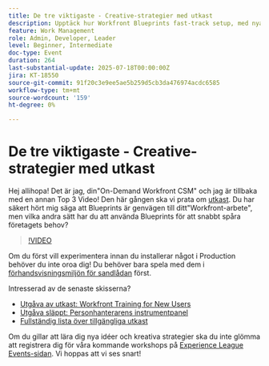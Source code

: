 ```yaml
---
title: De tre viktigaste - Creative-strategier med utkast
description: Upptäck hur Workfront Blueprints fast-track setup, med nya mallar, kontrollpaneler och testtips för sandlådor.
feature: Work Management
role: Admin, Developer, Leader
level: Beginner, Intermediate
doc-type: Event
duration: 264
last-substantial-update: 2025-07-18T00:00:00Z
jira: KT-18550
source-git-commit: 91f20c3e9ee5ae5b259d5cb3da476974acdc6585
workflow-type: tm+mt
source-wordcount: '159'
ht-degree: 0%

---
```



# De tre viktigaste - Creative-strategier med utkast

Hej allihopa! Det är jag, din&quot;On-Demand Workfront CSM&quot; och jag är tillbaka med en annan Top 3 Video!  Den här gången ska vi prata om [utkast](https://experienceleague.adobe.com/en/docs/workfront/using/administration-and-setup/blueprints/blueprints-overview). Du har säkert hört mig säga att Blueprints är genvägen till ditt&quot;Workfront-arbete&quot;, men vilka andra sätt har du att använda Blueprints för att snabbt spåra företagets behov?

>[!VIDEO](https://video.tv.adobe.com/v/3465271/?learn=on&enablevpops)

Om du först vill experimentera innan du installerar något i Production behöver du inte oroa dig!  Du behöver bara spela med dem i [förhandsvisningsmiljön för sandlådan](https://experienceleague.adobe.com/en/docs/workfront/using/administration-and-setup/set-up-wf/testing-environments/wf-preview-sandbox-environment) först.

Intresserad av de senaste skisserna?

* [Utgåva av utkast: Workfront Training for New Users](https://experienceleaguecommunities.adobe.com/t5/workfront-blogs/blueprint-released-workfront-training-for-new-users/ba-p/739734)
* [Utgåva släppt: Personhanterarens instrumentpanel](https://experienceleaguecommunities.adobe.com/t5/workfront-discussions/blueprint-released-people-manager-dashboard/m-p/687545#M3247)
* [Fullständig lista över tillgängliga utkast](https://experienceleague.adobe.com/en/docs/workfront/using/administration-and-setup/blueprints/list-of-available-blueprints)

Om du gillar att lära dig nya idéer och kreativa strategier ska du inte glömma att registrera dig för våra kommande workshops på [Experience League Events-sidan](https://experienceleague.adobe.com/en/events?filters=Workfront). Vi hoppas att vi ses snart!
